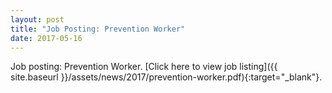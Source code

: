 ```yaml
---
layout: post
title: "Job Posting: Prevention Worker"
date: 2017-05-16
---
```


Job posting: Prevention Worker. [Click here to view job listing]({{ site.baseurl }}/assets/news/2017/prevention-worker.pdf){:target="_blank"}.
